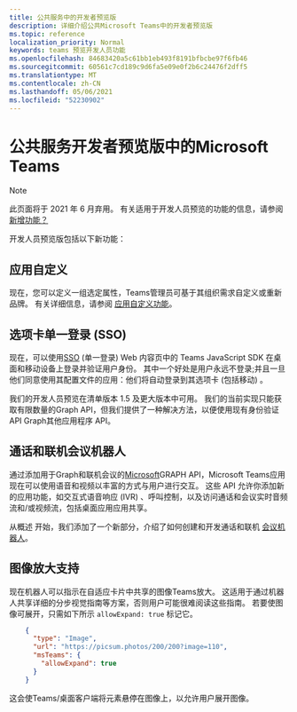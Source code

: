 ```yaml
---
title: 公共服务中的开发者预览版
description: 详细介绍公共Microsoft Teams中的开发者预览版
ms.topic: reference
localization_priority: Normal
keywords: teams 预览开发人员功能
ms.openlocfilehash: 84683420a5c61bb1eb493f8191bfbcbe97f6fb46
ms.sourcegitcommit: 60561c7cd189c9d6fa5e09e0f2b6c24476f2dff5
ms.translationtype: MT
ms.contentlocale: zh-CN
ms.lasthandoff: 05/06/2021
ms.locfileid: "52230902"
---
```

# <a name="features-in-the-public-developer-preview-for-microsoft-teams"></a>公共服务开发者预览版中的Microsoft Teams

> [!NOTE]
> 此页面将于 2021 年 6 月弃用。 有关适用于开发人员预览的功能的信息，请参阅 [新增功能？](~/whats-new.md)

开发人员预览版包括以下新功能：

## <a name="app-customization"></a>应用自定义

现在，您可以定义一组选定属性，Teams管理员可基于其组织需求自定义或重新品牌。 有关详细信息，请参阅 [应用自定义功能](~/concepts/design/design-teams-app-overview.md)。

## <a name="tabs-single-sign-on-sso"></a>选项卡单一登录 (SSO) 

现在，可以使用[SSO](~/tabs/how-to/authentication/auth-aad-sso.md) (单一登录) Web 内容页中的 Teams JavaScript SDK 在桌面和移动设备上登录并验证用户身份。 其中一个好处是用户永远不登录;并且一旦他们同意使用其配置文件的应用：他们将自动登录到其选项卡 (包括移动) 。

我们的开发人员预览在清单版本 1.5 及更大版本中可用。 我们的当前实现只能获取有限数量的Graph API，但我们提供了一种解决方法，以便使用现有身份验证 API Graph其他应用程序 API。

## <a name="calls-and-online-meeting-bots"></a>通话和联机会议机器人

通过添加用于Graph和联机会议的[Microsoft](/graph/api/resources/communications-api-overview?view=graph-rest-beta&preserve-view=true)GRAPH API，Microsoft Teams应用现在可以使用语音和视频以丰富的方式与用户进行交互。 这些 API 允许你添加新的应用功能，如交互式语音响应 (IVR) 、呼叫控制，以及访问通话和会议实时音频流和/或视频流，包括桌面应用应用共享。

从概述 开始，我们添加了一个新部分，介绍了如何创建和开发通话和联机 [会议机器人](~/bots/calls-and-meetings/calls-meetings-bots-overview.md)。


## <a name="image-enlarge-support"></a>图像放大支持

现在机器人可以指示在自适应卡片中共享的图像Teams放大。 这适用于通过机器人共享详细的分步视觉指南等方案，否则用户可能很难阅读这些指南。 若要使图像可展开，只需如下所示 `allowExpand: true` 标记它。

```json
    {
      "type": "Image",
      "url": "https://picsum.photos/200/200?image=110",
      "msTeams": {
        "allowExpand": true
      }
    }
```
这会使Teams/桌面客户端将元素悬停在图像上，以允许用户展开图像。
